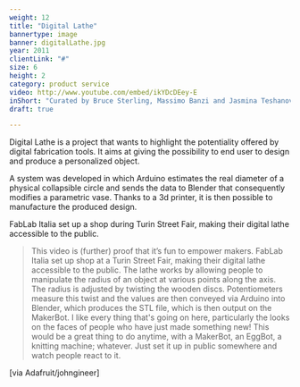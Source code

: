 ```yaml
---
weight: 12
title: "Digital Lathe"
bannertype: image
banner: digitalLathe.jpg
year: 2011
clientLink: "#"
size: 6
height: 2
category: product service
video: http://www.youtube.com/embed/ikYDcDEey-E
inShort: "Curated by Bruce Sterling, Massimo Banzi and Jasmina Teshanovich, ['Casa Jasmina'](http://casajasmina.arduino.cc) is an ongoing pilot project in the business space of domestic electronic networking, or, “the Internet of Things in the Home.” The goal was to integrate traditional Italian skills in furniture and interior design with emergent skills in Italian open-source electronics."
draft: true

---
```

Digital Lathe is a project that wants to highlight the potentiality offered by digital fabrication tools.
It aims at giving the possibility to end user to design and produce a personalized object.

A system was developed in which Arduino estimates the real diameter of a physical collapsible circle and sends the data to Blender that consequently modifies a parametric vase.
Thanks to a 3d printer, it is then possible to manufacture the produced design.

FabLab Italia set up a shop during Turin Street Fair, making their digital lathe accessible to the public.

> This video is (further) proof that it’s fun to empower makers.
FabLab Italia set up shop at a Turin Street Fair, making their digital lathe accessible to the public. The lathe works by allowing people to manipulate the radius of an object at various points along the axis. The radius is adjusted by twisting the wooden discs. Potentiometers measure this twist and the values are then conveyed via Arduino into Blender, which produces the STL file, which is then output on the MakerBot.
I like every thing that's going on here, particularly the looks on the faces of people who have just made something new!
This would be a great thing to do anytime, with a MakerBot, an EggBot, a knitting machine; whatever. Just set it up in public somewhere and watch people react to it.

[via Adafruit/johngineer]
